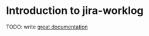 # Introduction to jira-worklog

TODO: write [great documentation](http://jacobian.org/writing/what-to-write/)
